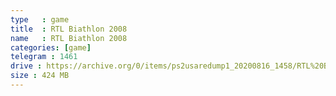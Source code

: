 ```yaml
---
type   : game
title  : RTL Biathlon 2008
name   : RTL Biathlon 2008
categories: [game]
telegram : 1461
drive : https://archive.org/0/items/ps2usaredump1_20200816_1458/RTL%20Biathlon%202008.7z
size : 424 MB
---
```



